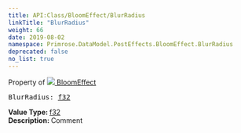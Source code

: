 ```yaml
---
title: API:Class/BloomEffect/BlurRadius
linkTitle: "BlurRadius"
weight: 66
date: 2019-08-02
namespace: Primrose.DataModel.PostEffects.BloomEffect.BlurRadius
deprecated: false
no_list: true
---
```

Property of <a href="/docs/api-reference/Class/BloomEffect"><img src="/icons/silk/posteffect.png"/>&nbsp;BloomEffect</a>
<pre class="method-declaration">
BlurRadius: <a class="type" href="/docs/api-reference/System/Primitives#single">f32</a></pre>
<b>Value Type: </b>
<a class="type" href="/docs/api-reference/System/Primitives#single">f32</a>
<br/>
<b>Description: </b>
Comment

